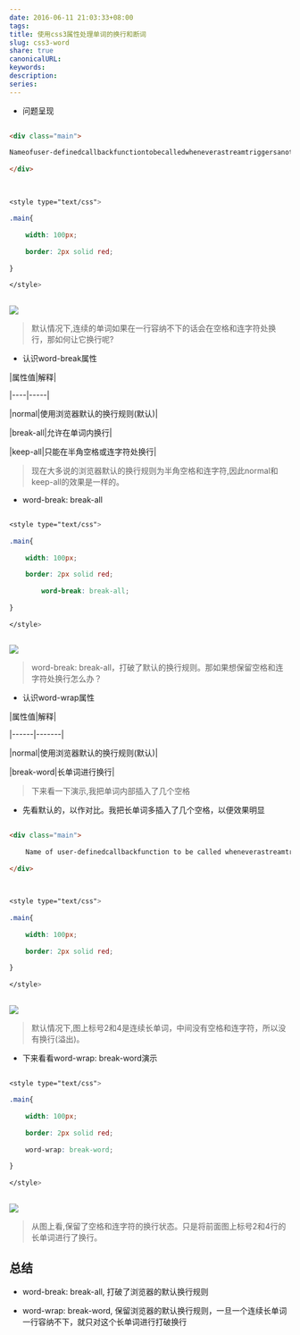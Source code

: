 ```yaml
---  
date: 2016-06-11 21:03:33+08:00  
tags:   
title: 使用css3属性处理单词的换行和断词  
slug: css3-word  
share: true  
canonicalURL:   
keywords:   
description:   
series:   
---  
```


  
* 问题呈现
  

  
```html
  
<div class="main">
  
Nameofuser-definedcallbackfunctiontobecalledwheneverastreamtriggersanotification. 
  
</div>
  
```
  

  
```css
  
<style type="text/css">
  
.main{
  
	width: 100px;
  
	border: 2px solid red;
  
}
  
</style>
  
```
  
![](/images/20231208091256.webp)
  

  
> 默认情况下,连续的单词如果在一行容纳不下的话会在空格和连字符处换行，那如何让它换行呢?
  

  
* 认识word-break属性
  

  
|属性值|解释|
  
|----|-----|
  
|normal|使用浏览器默认的换行规则(默认)|
  
|break-all|允许在单词内换行|
  
|keep-all|只能在半角空格或连字符处换行|
  

  
> 现在大多说的浏览器默认的换行规则为半角空格和连字符,因此normal和keep-all的效果是一样的。
  

  
* word-break: break-all
  

  
```css
  
<style type="text/css">
  
.main{
  
	width: 100px;
  
	border: 2px solid red;
  
        word-break: break-all;
  
}
  
</style>
  
```
  

  
![](/images/20231208091266.webp)
  

  
>  word-break: break-all，打破了默认的换行规则。那如果想保留空格和连字符处换行怎么办？
  

  
* 认识word-wrap属性
  

  
|属性值|解释|
  
|------|-------|
  
|normal|使用浏览器默认的换行规则(默认)|
  
|break-word|长单词进行换行|
  

  
> 下来看一下演示,我把单词内部插入了几个空格
  

  

  
* 先看默认的，以作对比。我把长单词多插入了几个空格，以便效果明显
  

  
```html
  
<div class="main">
  
	Name of user-definedcallbackfunction to be called wheneverastreamtriggersanotification. 
  
</div>
  
```
  

  
```css
  
<style type="text/css">
  
.main{
  
	width: 100px;
  
	border: 2px solid red;
  
}
  
</style>
  
```
  

  
![](/images/20231208091273.webp)
  

  
> 默认情况下,图上标号2和4是连续长单词，中间没有空格和连字符，所以没有换行(溢出)。
  

  
* 下来看看word-wrap: break-word演示
  

  
```css
  
<style type="text/css">
  
.main{
  
	width: 100px;
  
	border: 2px solid red;
  
    word-wrap: break-word;
  
}
  
</style>
  
```
  

  
![](/images/20231208091277.webp)
  

  
> 从图上看,保留了空格和连字符的换行状态。只是将前面图上标号2和4行的长单词进行了换行。
  

  
## 总结
  

  
* word-break: break-all, 打破了浏览器的默认换行规则
  
* word-wrap: break-word, 保留浏览器的默认换行规则，一旦一个连续长单词一行容纳不下，就只对这个长单词进行打破换行